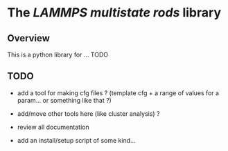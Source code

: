 # The _LAMMPS multistate rods_ library

## Overview

This is a python library for ... TODO

## TODO

* add a tool for making cfg files ? (template cfg + a range of values for a param... or something like that ?)
* add/move other tools here (like cluster analysis) ?

* review all documentation

* add an install/setup script of some kind...
